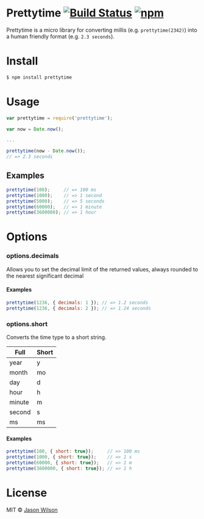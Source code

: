 # Prettytime [![Build Status](https://travis-ci.org/scurker/prettytime.svg?branch=master)](https://travis-ci.org/scurker/prettytime) [![npm](https://img.shields.io/npm/v/prettytime.svg)](https://www.npmjs.com/package/prettytime)

Prettytime is a micro library for converting millis (e.g. `prettytime(2342)`) into a human friendly format (e.g. `2.3 seconds`).

# Install

```bash
$ npm install prettytime
```

# Usage

```js
var prettytime = require('prettytime');

var now = Date.now();

...

prettytime(now - Date.now());
// => 2.3 seconds
```

## Examples

```js
prettytime(100);     // => 100 ms
prettytime(1000);    // => 1 second
prettytime(5000);    // => 5 seconds
prettytime(60000);   // => 1 minute
prettytime(3600000); // => 1 hour
```

# Options

### options.decimals

Allows you to set the decimal limit of the returned values, always rounded to the nearest significant decimal

#### Examples

```js
prettytime(1236, { decimals: 1 }); // => 1.2 seconds
prettytime(1236, { decimals: 2 }); // => 1.24 seconds
```

### options.short

Converts the time type to a short string.

| Full   | Short |
|--------|-------|
| year   | y     |
| month  | mo    |
| day    | d     |
| hour   | h     |
| minute | m     |
| second | s     |
| ms     | ms    |

#### Examples

```js
prettytime(100, { short: true});     // => 100 ms
prettytime(1000, { short: true});    // => 1 s
prettytime(60000, { short: true});   // => 1 m
prettytime(3600000, { short: true}); // => 1 h
```

# License

MIT © [Jason Wilson](http://scurker.com)